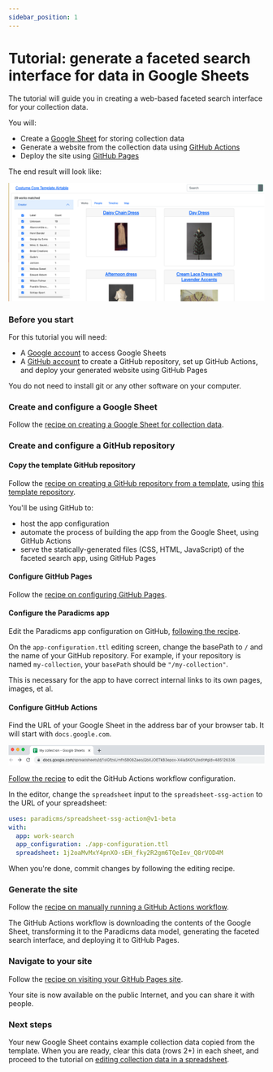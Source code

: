 ```yaml
---
sidebar_position: 1
---
```


# Tutorial: generate a faceted search interface for data in Google Sheets

The tutorial will guide you in creating a web-based faceted search interface for your collection data.

You will:
* Create a [Google Sheet](https://www.google.com/sheets/about/) for storing collection data
* Generate a website from the collection data using [GitHub Actions](https://github.com/features/actions)
* Deploy the site using [GitHub Pages](https://pages.github.com/)

The end result will look like:

![Screenshot of result](result.png)


### Before you start

For this tutorial you will need:

* A [Google account](https://support.google.com/accounts/answer/27441?hl=en) to access Google Sheets
* A [GitHub account](https://github.com/join) to create a GitHub repository, set up GitHub Actions, and deploy your generated website using GitHub Pages

You do not need to install git or any other software on your computer.


### Create and configure a Google Sheet

Follow the [recipe on creating a Google Sheet for collection data](/docs/recipes/create-google-sheet).


### Create and configure a GitHub repository

#### Copy the template GitHub repository

Follow the [recipe on creating a GitHub repository from a template](/docs/recipes/create-github-repository), using [this template repository](https://github.com/dressdiscover/exhibitions).

You'll be using GitHub to:

* host the app configuration
* automate the process of building the app from the Google Sheet, using GitHub Actions
* serve the statically-generated files (CSS, HTML, JavaScript) of the faceted search app, using GitHub Pages


#### Configure GitHub Pages

Follow the [recipe on configuring GitHub Pages](/docs/recipes/configure-github-pages).

#### Configure the Paradicms app

Edit the Paradicms app configuration on GitHub, [following the recipe](/docs/recipes/edit-paradicms-app-configuration-on-github).

On the `app-configuration.ttl` editing screen, change the basePath to `/` and the name of your GitHub repository. For example, if your repository is named `my-collection`, your `basePath` should be `"/my-collection"`.

This is necessary for the app to have correct internal links to its own pages, images, et al.

#### Configure GitHub Actions

Find the URL of your Google Sheet in the address bar of your browser tab. It will start with `docs.google.com`.

![Screenshot of the Google Sheets address bar](google-sheets-address-bar.png)

[Follow the recipe](/docs/recipes/edit-github-ssg-workflow) to edit the GitHub Actions workflow configuration.

In the editor, change the `spreadsheet` input to the `spreadsheet-ssg-action` to the URL of your spreadsheet:

```yaml
uses: paradicms/spreadsheet-ssg-action@v1-beta
with:
  app: work-search
  app_configuration: ./app-configuration.ttl
  spreadsheet: 1j2oaMvMxY4pnXO-sEH_fky2R2gm6TQeIev_Q8rVOD4M
```

When you're done, commit changes by following the editing recipe.

### Generate the site

Follow the [recipe on manually running a GitHub Actions workflow](/docs/recipes/run-github-ssg-workflow).

The GitHub Actions workflow is downloading the contents of the Google Sheet, transforming it to the Paradicms data model, generating the faceted search interface, and deploying it to GitHub Pages.

### Navigate to your site

Follow the [recipe on visiting your GitHub Pages site](/docs/recipes/visit-github-pages).

Your site is now available on the public Internet, and you can share it with people.

### Next steps

Your new Google Sheet contains example collection data copied from the template. When you are ready, clear this data (rows 2+) in each sheet, and proceed to the tutorial on [editing collection data in a spreadsheet](/docs/tutorials/edit-spreadsheet).
